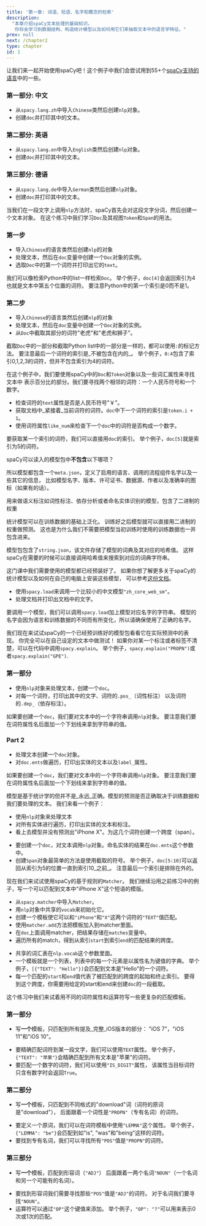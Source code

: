 ```yaml
---
title: '第一章: 词语、短语、名字和概念的检索'
description:
  "本章介绍spaCy文本处理的基础知识。
   你将会学习到数据结构、构造统计模型以及如何用它们来抽取文本中的语言学特征。"
prev: null
next: /chapter2
type: chapter
id: 1
---
```


<exercise id="1" title="spaCy介绍" type="slides">

<slides source="chapter1_01_introduction-to-spacy">
</slides>

</exercise>

<exercise id="2" title="入门">

让我们来一起开始使用spaCy吧！这个例子中我们会尝试用到55+个[spaCy支持的语言](https://spacy.io/usage/models#languages)中的一些。

### 第一部分: 中文

- 从`spacy.lang.zh`中导入`Chinese`类然后创建`nlp`对象。
- 创建`doc`并打印其中的文本。

<codeblock id="01_02_04"></codeblock>

### 第二部分: 英语

- 从`spacy.lang.en`中导入`English`类然后创建`nlp`对象。
- 创建`doc`并打印其中的文本。

<codeblock id="01_02_01"></codeblock>

### 第三部分: 德语

- 从`spacy.lang.de`中导入`German`类然后创建`nlp`对象。
- 创建`doc`并打印其中的文本。

<codeblock id="01_02_02"></codeblock>

</exercise>

<exercise id="3" title="文本(documents), 跨度(spans)和词符(tokens) ">

当我们在一段文字上调用`nlp`方法时，spaCy首先会对这段文字分词，然后创建一个文本对象。
在这个练习中我们学习`Doc`及其视图`Token`和`Span`的用法。

### 第一步

- 导入`Chinese`的语言类然后创建`nlp`的对象
- 处理文本，然后在`doc`变量中创建一个`Doc`对象的实例。
- 选取`Doc`中的第一个词符并打印出它的`text`。

<codeblock id="01_03_01">

我们可以像检索Python中的list一样检索`Doc`。
举个例子，`doc[4]`会返回索引为4也就是文本中第五个位置的词符。
要注意Python中的第一个索引是0而不是1。

</codeblock>

### 第二步

- 导入`Chinese`的语言类然后创建`nlp`的对象
- 处理文本，然后在`doc`变量中创建一个`Doc`对象的实例。
- 从`Doc`中截取其部分的词符"老虎"和"老虎和狮子"。

<codeblock id="01_03_02">

截取`Doc`中的一部分和截取Python list中的一部分是一样的，都可以使用`:`的标记方法。
要注意最后一个词符的索引是_不被包含在内的_。
举个例子，`0:4`包含了索引0,1,2,3的词符，但并不包含索引为4的词符。

</codeblock>

</exercise>

<exercise id="4" title="词汇属性">

在这个例子中，我们要使用spaCy中的`Doc`和`Token`对象以及一些词汇属性来寻找文本中
表示百分比的部分。我们要寻找两个相邻的词符：一个人民币符号和一个数字。

- 检查词符的`text`属性是否是人民币符号"￥"。
- 获取文档中_紧接着_当前词符的词符。`doc`中下一个词符的索引是`token.i + 1`。
- 使用词符属性`like_num`来检查下一个`doc`中的词符是否构成一个数字。

<codeblock id="01_04">

要获取某一个索引的词符，我们可以直接用`doc`的索引。
举个例子，`doc[5]`就是索引为5的词符。

</codeblock>

</exercise>

<exercise id="5" title="统计模型" type="slides">

<slides source="chapter1_02_statistical-models">
</slides>

</exercise>

<exercise id="6" title="模型包" type="choice">

spaCy可以读入的模型包中**不包含**以下哪项？

<choice>
<opt text="包含有语言、流程和许可证书的文件">

所以模型都包含一个`meta.json`，定义了启用的语言、调用的流程组件名字以及一些其它的信息，
比如模型名字、版本、许可证书、数据源、作者以及准确率的图标（如果有的话）。

</opt>
<opt text="用来做统计预测的模型二进制权重">

用来做语义标注如词性标注、依存分析或者命名实体识别的模型，包含了二进制的权重

</opt>
<opt correct="true" text="模型训练使用的标注数据">

统计模型可以在训练数据的基础上泛化。
训练好之后模型就可以直接用二进制的权重做预测。
这也是为什么我们不需要把模型当初训练时使用的训练数据也一并包含进来。

</opt>
<opt text="模型的词典字符串以及它们的哈希值">

模型包包含了`string.json`，该文件存储了模型的词典及其对应的哈希值。
这样spaCy在需要的时候可以直接调用哈希值来搜索到对应的词典字符串。

</opt>
</choice>

</exercise>

<exercise id="7" title="调用模型">

这门课中我们需要使用的模型都已经预装好了。
如果你想了解更多关于spaCy的统计模型以及如何在自己的电脑上安装这些模型，
可以参考[这份文档](https://spacy.io/usage/models)。

- 使用`spacy.load`来调用一个比较小的中文模型`"zh_core_web_sm"`。
- 处理文档并打印出文档中的文字。

<codeblock id="01_07">

要调用一个模型，我们可以调用`spacy.load`加上模型对应名字的字符串。
模型的名字会因为语言和训练数据的不同而有所变化，所以请确保使用了正确的名字。

</codeblock>

</exercise>

<exercise id="8" title="语言学标注的预测">

我们现在来试试spaCy的一个已经预训练好的模型包看看它在实际预测中的表现。
你完全可以在自己设定的文本中做测试！
如果你对某一个标注或者标签不清楚，可以在代码中调用`spacy.explain`。
举个例子，`spacy.explain("PROPN")`或者`spacy.explain("GPE")`.

### 第一部分

- 使用`nlp`对象来处理文本，创建一个`doc`。
- 对每一个词符，打印出其中的文字、词符的`.pos_`（词性标注）
  以及词符的`.dep_`（依存标注）。

<codeblock id="01_08_01">

如果要创建一个`doc`，我们要对文本中的一个字符串调用`nlp`对象。
要注意我们要在词符属性名后面加一个下划线来拿到字符串的值。

</codeblock>

### Part 2

- 处理文本创建一个`doc`对象。
- 对`doc.ents`做遍历，打印出实体的文本以及`label_`属性。

<codeblock id="01_08_02">

如果要创建一个`doc`，我们要对文本中的一个字符串调用`nlp`对象。
要注意我们要在词符属性名后面加一个下划线来拿到字符串的值。

</codeblock>

</exercise>

<exercise id="9" title="命名实体在情境中的预测">

模型是基于统计学的但并不是_永远_正确。模型的预测是否正确取决于训练数据和我们要处理的文本。
我们来看一个例子：

- 使用`nlp`对象来处理文本
- 对所有实体进行遍历，打印出实体的文本和标注。
- 看上去模型并没有预测出"iPhone X"。为这几个词符创建一个跨度（span）。

<codeblock id="01_09">

- 要创建一个`doc`，对文本调用`nlp`对象。命名实体的结果在`doc.ents`这个参数中。
- 创建`Span`对象最简单的方法是使用截取的符号。
  举个例子，`doc[5:10]`可以返回从索引为5的位置一直到索引10_之前_。
  注意最后一个索引是排除在外的。

</codeblock>

</exercise>

<exercise id="10" title="基于规则的匹配抽取" type="slides">

<slides source="chapter1_03_rule-based-matching">
</slides>

</exercise>

<exercise id="11" title="Matcher的使用">

现在我们来试试使用spaCy的基于规则的`Matcher`。
我们继续沿用之前练习中的例子，写一个可以匹配到文本中"iPhone X"这个短语的模版。

- 从`spacy.matcher`中导入`Matcher`。
- 用`nlp`对象中共享的`vocab`来初始化它。
- 创建一个模板使它可以和`"iPhone"`和`"X"`这两个词符的`"TEXT"`值匹配。
- 使用`matcher.add`方法把模板加入到matcher里面。
- 在`doc`上面调用matcher，把结果存储在`matches`变量中。
- 遍历所有的match，得到从索引`start`到索引`end`的匹配结果的跨度。

<codeblock id="01_11">

- 共享的词汇表在`nlp.vocab`这个参数里面。
- 一个模板就是一个列表，列表中的每一个元素是以属性名为键值的字典。
  举个例子，`[{"TEXT": "Hello"}]`会匹配到文本是"Hello"的一个词符。
- 每一个匹配的`start`和`end`值代表了被匹配到的跨度的起始和终止索引。
  要得到这个跨度，你需要用给定的start和end来创建`doc`的一段截取。

</codeblock>

</exercise>

<exercise id="12" title="匹配模板的书写">

这个练习中我们来试着用不同的词符属性和运算符写一些更复杂的匹配模板。

### 第一部分

- 写**一个**模板，只匹配到所有提及_完整_iOS版本的部分：
  "iOS 7"，"iOS 11"和"iOS 10"。

<codeblock id="01_12_01">

- 要精确匹配词符到某一段文字，我们可以使用`TEXT`属性。
  举个例子，`{"TEXT": "苹果"}`会精确匹配到所有文本是"苹果"的词符。
- 要匹配一个数字的词符，我们可以使用`"IS_DIGIT"`属性，
  该属性当目标词符只含有数字时会返回`True`。

</codeblock>

### 第二部分

- 写**一个**模板，只匹配到不同格式的"download"词（词符的原词是"download"），
  后面跟着一个词性是`"PROPN"`（专有名词）的词符。

<codeblock id="01_12_02">

- 要定义一个原词，我们可以在词符模板中使用`"LEMMA"`这个属性。
  举个例子，`{"LEMMA": "be"}`会匹配到如"is", "was"和"being"这样的词符。
- 要找到专有名词，我们可以寻找所有`"POS"`值是`"PROPN"`的词符。

</codeblock>

### 第三部分

- 写**一个**模板，匹配到形容词（`"ADJ"`）
  后面跟着一两个名词`"NOUN"`（一个名词和另一个可能有的名词）。

<codeblock id="01_12_03">

- 要找到形容词我们需要寻找那些`"POS"`值是`"ADJ"`的词符。
  对于名词我们要寻找`"NOUN"`。
- 运算符可以通过`"OP"`这个键值来添加。
  举个例子，`"OP": "?"`可以用来表示0次或1次的匹配。


</codeblock>

</exercise>
